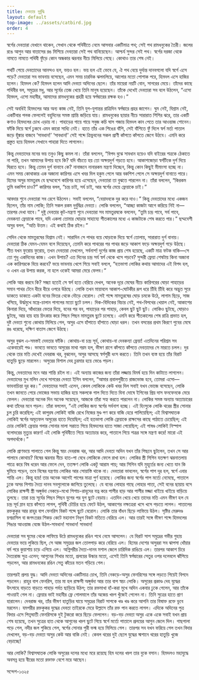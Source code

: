 ```yaml
---
title: দেবতার দুর্বুদ্ধি
layout: default
top-image: ../assets/catbird.jpg
order: 4
---
```

স্বর্গের দেবতারা যেখানে থাকেন, সেখান থেকে পথিবীতে নেমে আসবার একটিমাত্র পথ; সেই পথ রামধনুকের তৈরী। জলের রঙে আগুন আর বাতাসের রঙ মিশিয়ে দেবতারা সেই পথ বানিয়েছেন। আশ্চর্য সুন্দর সেই পথ। স্বর্গের দরজা থেকে নামতে নামতে পথিবী ফুঁড়ে কোন অন্ধকার ঝরনার নীচে মিলিয়ে গেছে। কোথাও তার শেষ নেই। 

পথটি পেয়ে দেবতাদের আনন্দও হল, ভয়ও হল। ভয় হল এই ভেবে যে, ঐ পথ বেয়ে দুর্দান্ত দানবগলাে যদি স্বর্গে এসে পড়ে? দেবতারা সব ভাবনায় বসেছেন, এমন সময় চারদিক ঝলমলিয়ে, আলাের মতাে পােশাক পরে, হিমদল এসে হাজির হলেন। হিমদল কে? হিমদল হলেন আদি দেবতা অদিনের ছেলে। তাঁর মায়েরা নয়টি বােন, সাগরের মেয়ে। তাঁদের কাছে পথিবীর বল, সমুদ্রের মধু, আর সূর্যের তেজ খেয়ে তিনি মানুষ হয়েছেন। তাঁকে দেখেই দেবতারা সব বলে উঠলেন, “এসাে হিমদল, এসাে মহাবীর, আমাদের রামধনুকের প্রহরী হয়ে স্বর্গদ্বারের রক্ষক হও।”
 
সেই অবধিই হিমদলের আর অন্য কাজ নেই, তিনি যুগ-যুগান্তর রাত্রিদিন স্বর্গদ্বারে প্রহর জাগেন। ঘুম নেই, বিশ্রাম নেই, একটিবার পলক ফেললেই বহুদিনের সমস্ত শ্রান্তি জড়িয়ে যায়। রামধনুকের ছায়ার নীচে সারারাত শিশির ঝরে, তার একটি কণাও হিমদলের চোখ এড়ায় না। পাহাড়ের গায়ে গায়ে সবুজ কচি ঘাস গজায় হিমদল কান পেতে তার আওয়াজ শােনেন। ফাঁকি দিয়ে স্বর্গে ঢুকবে এমন কারাে সাধ্যি নেই। হাতে তাঁর এক শিঙের বাঁশি, সেই বাঁশিতে ফুঁ দিলে স্বর্গ মর্ত্য পাতাল জড়ে হুঁঙ্কার বাজবে ‘সাবধান!’ ‘সাবধান!' সেই শব্দে ত্রিভুবনের সকল প্রাণী কাঁপতে কাঁপতে জেগে উঠবে। এমনি করে প্রস্তুত হয়ে হিমদল সেখানে পাহারা দিতে লাগলেন। 

কিন্তু দেবতাদের মনের ভয় তবুও কিছু কমল না। তাঁরা বললেন, “বিপদ বুঝে সাবধান হয়েও যদি বাইরের শত্রকে ঠেকাতে না পারি, তখন আমাদের উপায় হবে কি? যদি বাঁচতে হয় তাে অক্ষয়দুর্গ  গড়তে হবে। আকাশজোড়া স্বর্গটিকে দুর্গ দিয়ে ঘিরতে হবে। কিন্তু তেমন দুর্গ বানাবে কে? নানাজনে নানারকম মন্ত্রণা দিচ্ছেন, কিন্তু কোন কিছুই মীমাংসা হচ্ছে না। এমন সময় কোথাকার এক অজানা কারিগর এসে খবর দিল হকুম পেলে আর বকশিশ পেলে সে অক্ষয়দুর্গ বানাতে পারে। হিমের অসুর মামতুরষ যে ছদ্মবেশে কারিগর হয়ে এসেছেন, দেবতারা তা বুঝতে পারলেন না। তাঁরা বললেন, “কিরকম তুমি বকশিশ চাও?” কারিগর বলল, 
“চন্দ্র চাই, সৰ্য চাই, আর স্বর্গের মেয়ে ফ্রেয়াকে চাই।” 

আবদার শুনে দেবতারা সব রেগে উঠলেন। সবাই বললেন, “বেয়াদবকে দুর করে দাও।” কিন্তু দেবতাদের মধ্যে একজন ছিলেন, তাঁর নাম লােকি; তিনি সকল রকম দুর্বুদ্ধির দেবতা। লােকি বললেন, “আচ্ছা কাজটা আগে করিয়ে নিই না— তারপর দেখা যাবে।” দুষ্টু দেবতার কূট-মন্ত্রণা শুনে দেবতারা সব মামতুরষকে বললেন, “তুমি চন্দ্র পাবে, সর্য পাবে, দেবকন্যা ফ্রেয়াকে পাবে, যদি একলা তােমার ঘােড়ার সাহায্যে শীতকালের মধ্যে এ কাজটাকে শেষ করতে পার।” ছদ্মবেশী অসুর বলল, “অতি উত্তম। এই কথাই ঠিক রইল।” 

সেদিন থেকে মামতুরষের বিশ্রাম নেই। সারাদিন সে পাথর বয়ে ঘােড়াকে দিয়ে স্বর্গে তােলায়, সারারাত দুর্গ বানায়। দেবতারা ঠিক যেমন-যেমন বলে দিয়েছেন, তেমনি করে পাথরের পর পাথর জড়ে আকাশ ফড়ে অক্ষয়দুর্গ গড়ে উঠছে। শীত যখন ফুরােয় ফুরােয়, তখন দেবতারা দেখলেন, সর্বনাশ! দুর্গের কাজ প্রায় শেষ হয়েছে, একটি মাত্র ফটক বাকি—সে তাে শুধু একদিনের কাজ। এখন উপায়? এত দিনের চন্দ্র সর্য স্বর্গ থেকে খসে পড়বে? সুন্দরী ফ্রেয়া শেষটায় কিনা অজানা এক কারিগরকে বিয়ে করবে? ভয়ে ভাবনায় খেপে গিয়ে সবাই বললে, “হতভাগা লােকির কথায় আমাদের এই বিপদ হল, ও এখন এর উপায় করক, না 
হলে ওকেই আমরা মেরে ফেলব।” 

লােকি আর করবে কি? সন্ধ্যা হতেই সে স্বর্গ হতে বেরিয়ে দেখল, অনেক দূরে মেঘের নীচে কারিগরের ঘােড়া পাহাড়ের সমান পাথর টেনে ধীরে ধীরে ওপরে উঠছে। লােকি তখন মায়াবলে আকাশ-ঘােটকীর রূপ ধরে চিঁহি চিঁহি করে অদ্ভুত সুরে ডাকতে ডাকতে একটা বনের ভিতর থেকে দৌড়ে বেরােল। সেই শব্দে মামতুরষের ঘােড় চমকে উঠে, লাগাম ছিড়ে, সাজ খসিয়ে, উর্দ্ধমুখে মন্ত্রে-চালান পাগলের মতাে ছুটে চলল। দিক-বিদিকের বিচার নেই, পথ-বিপথের খেয়াল নেই, আকাশের কিনারা দিয়ে, আঁধারের ভেতর দিয়ে, বনের পর বন, পাহাড়ের পর পাহাড়, কেবল ছুট  ছুট ছুট। লােকিও ছুটছে, ঘােড়াও ছুটছে, আর হায় হায় চিৎকার করে পিছন পিছন মামতুরষ ছুটে চলেছে। এমনি করে শীতকালের শেষ রাত্রি প্রভাত হল, দুষ্ট দেবতা শুন্যে কোথায় মিলিয়ে গেল, অসুর এসে হাঁপাতে হাঁপাতে ঘােড়া ধরল। তখন বসন্তের প্রথম কিরণে পুবের মেঘে রঙ ধরেছে, দক্ষিণ বাতাস জেগে উঠছে। 

অসুর বুঝল এ-সমস্তই দেবতার ফাঁকি। কোথায়-বা চন্দ্র সূর্য, কোথায়-বা দেবকন্যা ফ্রেয়া! এতদিনের পরিশ্রম সব একেবারেই পণ্ড। ভাবতে ভাবতে অসুরের মাথা গরম হল, ভীষণ রাগে কাঁপতে কাঁপতে দেবতাদের সে মারতে চলল। দুর থেকে তার মতি দেখেই দেবরাজ থর, বুঝলেন, অসুর আসছে স্বর্গপুরী ধংস করতে। তিনি তখন ব্যস্ত হয়ে তাঁর বিরাট হাতুড়ি ছুড়ে মারলেন। অসুরের বিশাল দেহ চুরমার হয়ে ভেঙে পড়ল। 

কিন্তু, দেবতাদের মনে আর শান্তি রইল না। এই অন্যায় কাজের জন্য তাঁরা লজ্জায় বিমর্ষ হয়ে দিন কাটাতে লাগলেন। দেবতাদের মুখ মলিন দেখে সাগরের দেবতা ইগিন বললেন, “আমার প্রবালপুরীতে রাজভােজ হবে, তােমরা এসাে— ভাবনাচিন্তা দূর কর।” দেবতাদের সবাই এলেন, কেবল লােকিকে কেউ খবর দিল 
সবাই যখন ভােজে বসেছেন, লােকি তখন জানতে পেরে ভােজের সভায় হাজির হয়ে সকলকে গাল দিতে দিতে বিনা দোষে ইগিনের প্রিয় দাস ফনফেনকে মেরে ফেলল। দেবতারা অনেক দিন অনেক সয়েছেন, আজকে তাঁরা সহ্য করতে পারলেন না। লােকির সমস্ত অন্যায় অত্যাচারের কথা তাঁদের মনে পড়ল। তাঁরা বললেন, “এই লােকির জন্য স্বর্গের সর্বনাশ হচ্ছে। এই হিংসুকে লােকি থরের স্ত্রীর সােনার চুল চুরি করেছিল; এই কাপুরষ লােকিই বাজি রেখে নিজের মুণ্ড পণ করে বাজি হেরে পালিয়েছিল; এই বিশ্বাসঘাতক লােকিই স্বর্গের অমৃতফল অসুরের হাতে দিয়েছিল; এই হতভাগা লােকি ফ্রেয়াকে রাক্ষসের কাছে পাঠাতে চেয়েছিল; এই চোর লােকিই ফ্রেয়ার গলার সােনার মালা সরাতে গিয়ে হিমদলের হাতে সাজা পেয়েছিল; এই পাষণ্ড লােকিই নিস্পাপ বলােদরের মৃত্যুর কারণ! এই লােকি পৃথিবীতে গিয়ে অত্যাচার করে, পাতালে গিয়ে শত্রূর সঙ্গে মন্ত্রণা করে! মারাে এই অপদার্থকে।” 

লােকি প্রাণভয়ে পালাতে গেল কিন্তু স্বয়ং দেবরাজ থর, আর আদি দেবতা অদিন যখন তাঁর পিছনে ছুটলেন, তখন সে আর পালাবে কোথায়? বিষের ঝরনার নীচে হাত-পা বেধে লােকিকে ফেলে রাখা হল। লােকির স্ত্রী সিগিন যতক্ষণ ঝরনাতলায় পাত্রে করে বিষ ধরেন আর ফেলে দেন, ততক্ষণ লােকি একটু আরাম পায়; আর সিগিন যদি মুহূর্তের জন্য খেতে যান কি ঘুমিয়ে পড়েন, তবে বিষের যন্ত্রণায় লােকির আর সােয়াস্তি থাকে না। দেবতারা ভাবলেন, স্বর্গের পাপ দূর হল, স্বর্গে এবার শান্তি এল। কিন্তু হায়! তার অনেক আগেই পাপের মাত্রা পুর্ণ হয়েছে। লােকির জন্য স্বর্গের পাপ মর্ত্যে নেমেছে, পাতালে ঢুকে অসর পিশাচ দৈত্য দানব সবগুলােকে জাগিয়ে তুলেছে। যে বনের লােহার গাছে লােহার পাতা, সেই বনের ছায়ায় বসে লােকির রাক্ষসী স্ত্রী অঙ্গুর্বদা  নেকড়ে-মখাে পিশাচ-রাহুদের যত্ন করে পাপীর হাড় আর পাপীর মজ্জা খাইয়ে খাইয়ে বাড়িয়ে তুলছে। তারা চন্দ্র সূর্যের পিছন পিছন যুগের পর যুগ ছুটে বেড়ায়। এতদিন খেয়ে খেয়ে তাদের মতি এমন ভীষণ হল যে চন্দ্র সূর্য ম্লান হয়ে কাঁপতে লাগল, পৃথিবী চৌচির হয়ে ফেটে উঠল, আকাশের নক্ষত্রেরা খসে খসে পড়তে লাগল। পাতালের রক্তকুকুর আর রাহুর বাপ ফেনরিস বিকট শব্দে ছুটে বেরােল। লােকি তার বাঁধন ছিড়ে লাফিয়ে উঠল। সৃষ্টির মেরুদণ্ড য়গদ্রাসিল বা জগৎতরর শিকড় কেটে মহানাগ নিধুগ বিকট মতিতে বেরিয়ে এল। আর তারই সঙ্গে ভীষণ শব্দে হিমদলের শিঙার আওয়াজ বেজে উঠল-সাবধান! সাবধান! সাবধান! 
 
দেবতারা সব ঘুমের থেকে লাফিয়ে উঠে রামধনুকের রঙিন পথে নেমে আসলেন। যে বিরাট সাপ সমুদ্রের গভীর গুহায় দেবতার ভয়ে লুকিয়ে ছিল, সে আজ সমুদ্রের জল তােলপাড় করে বেরিয়ে এল। হিমের দেশের অসুররা সব ঝাপসা ধোঁয়ার বর্ম পরে কুয়াশায় চড়ে এগিয়ে এল। অগ্নিপরীর দৈত্য-দানব মশাল জেলে চারিদিক রাঙিয়ে এল। তারপর আকাশ চিরে দৈত্যরাজ সুত্র এলেন; আগুনের শিখার মতাে, প্রলয়ের উল্কার মতাে, এসেই তিনি স্বর্গদ্বারের সেতুর ওপর দলেবলে ঝাঁপিয়ে পড়লেন, আর রামধনকের রঙিন সেতু কাঁচের মতন গড়িয়ে গেল। 

তারপরই প্রলয় যুদ্ধ। আদি দেবতা অদিনের একটিমাত্র চোখ, তিনি নেকড়ে-অসুর ফেনরিসের সঙ্গে লড়তে গিয়েই বিপদে পড়লেন। রাহুর বাপ ফেনরিস, তার মা হল রাক্ষসী অঙ্গুর্বদা আর তার বাপ স্বয়ং লােকি। অসুরের প্রকাণ্ড দেহ যুদ্ধের উৎসাহে বাড়তে বাড়তে পাহাড় পর্বত ছাড়িয়ে উঠল; তার রক্তমাখা হাঁ-করা মুখে অদিন একবার ঢুকে গেলেন, আর তাঁকে পাওয়াই গেল না। ফ্রেয়ার ভাই মহাবীর ফ্রে গােলমালে তাঁর অজেয় খড়্গ খুঁজেই পেলেন না। তিনি সুত্রের হাতে প্রাণ হারালেন। দেবরাজ থর, তাঁর ভীষণ হাতুড়ির ঘায়ে সমুদ্রের বিরাট সাপকে খণ্ড খণ্ড করে আপনি তার বিষাক্ত রক্তে ডুবে মরলেন। যমপরীর রক্তকুকর যুদ্ধের দেবতা তাইরকে মেরে উল্লাসে তাঁর রক্ত পান করতে লাগল। এদিকে অদিনের পুত্র বিদার এসে পিতৃঘাতী ফেনরিসকে দুই টুকরাে করে ছিড়ে ফেললেন। বড়-বড় দেবতা 
অসুর একে একে সবাই যখন প্রায় শেষ হয়েছে, তখন সুত্রের হাত থেকে আগুনের খড়্গ ছুটে গিয়ে স্বর্গে মর্ত্যে পাতালে প্রলয়ের আগুন জেলে দিল। গাছপালা পড়ে গেল, নদীর জল শুকিয়ে গেল, স্বর্গের সােনার পুরী ভস্ম হয়ে মিলিয়ে গেল। তারপর সব যখন ফরিয়ে গেল তখন বিদার দেখলেন, বড়-বড় দেবতা অসুর কেউ আর বাকি নেই। কেবল থরের দুই ছেলে যুদ্ধের স্মশানে থরের হাতুড়ি খুজে বেড়াচ্ছে! 

আর লােকি? বিশ্বাসঘাতক লােকি অসুরের দলের মধ্যে মরে রয়েছে হিম দলের খড়্গ তার বুকে বসান। হিমদলও মহাযুদ্ধে অবসন্ন হয়ে বীরের মতাে রক্তাক্ত বেশে মরে আছেন। 

সন্দেশ-১৩২৫


